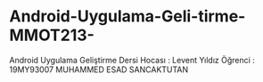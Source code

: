 # Android-Uygulama-Geli-tirme-MMOT213-

Android Uygulama Geliştirme Dersi
Hocası : Levent Yıldız
Öğrenci : 19MY93007 MUHAMMED ESAD SANCAKTUTAN
